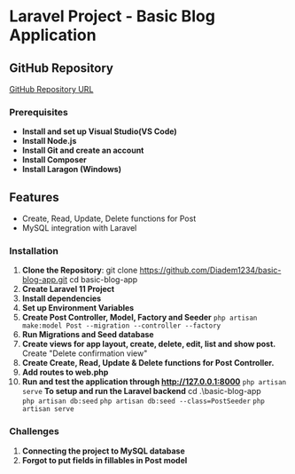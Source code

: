 # Laravel Project - Basic Blog Application

## GitHub Repository
[GitHub Repository URL](https://github.com/Diadem1234/basic-blog-app.git)


### Prerequisites
- **Install and set up Visual Studio(VS Code)**
- **Install Node.js**
- **Install Git and create an account**
- **Install Composer**
- **Install Laragon (Windows)**

## Features
- Create, Read, Update, Delete functions for Post
- MySQL integration with Laravel


### Installation
1. **Clone the Repository**:
   git clone https://github.com/Diadem1234/basic-blog-app.git
   cd basic-blog-app
3. **Create Laravel 11 Project**
4. **Install dependencies**
5. **Set up Environment Variables**
6. **Create Post Controller, Model, Factory and Seeder**
    ``` php artisan make:model Post --migration --controller --factory ```
7. **Run Migrations and Seed database**
8. **Create views for app layout, create, delete, edit, list and show post.**
     Create "Delete confirmation view"
9. **Create Create, Read, Update & Delete functions for Post Controller.**
10. **Add routes to web.php**
11. **Run and test the application through http://127.0.0.1:8000**
    ``` php artisan serve ```
    **To setup and run the Laravel backend**
    cd .\basic-blog-app\
    ``` php artisan db:seed ```
    ``` php artisan db:seed --class=PostSeeder ```
    ``` php artisan serve ```
    
    

### Challenges
1. **Connecting the project to MySQL database**
2. **Forgot to put fields in fillables in Post model**

